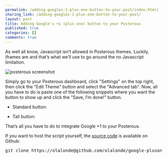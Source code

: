 ```yaml
---
permalink: /adding-googles-1-plus-one-button-to-your-post/index.html/
sharing_link: /adding-googles-1-plus-one-button-to-your-post/
layout: post
title: Adding Google's +1 (plus one) button to your Posterous
published: true
categories: []
comments: true
---
```

<p>As well all know, Javascript isn&rsquo;t allowed in Posterous themes. Luckily, iframes are and that&rsquo;s what we&rsquo;ll use to go around the no Javascript limitation.</p>

<p><img src="http://i.imgur.com/DnUlw.png" alt="posterous screenshot" /></p>

<p>Simply go to your Posterous dashboard, click &quot;Settings&quot; on the top right, then click the &quot;Edit Theme&quot; button and select the &quot;Advanced tab&quot;. Now, all you have to do is paste one of the following snippets where you want the button to show up and click the &quot;Save, I&rsquo;m done!&quot; button.</p>

<ul>
<li>Standard button:</li>
</ul>


<p><script src="https://gist.github.com/1003860.js"></script></p>

<ul>
<li>Tall button:</li>
</ul>


<p><script src="https://gist.github.com/1003872.js"></script></p>

<p>That&rsquo;s all you have to do to integrate Google +1 to your Posterous.</p>

<p>If you want to host the script yourself, the <a href="https://github.com/olalonde/google-plusone-posterous">source code</a> is available on Github:</p>

<div class="CodeRay">
  <div class="code"><pre>git clone https://olalonde@github.com/olalonde/google-plusone-posterous.git</pre></div>
</div>
